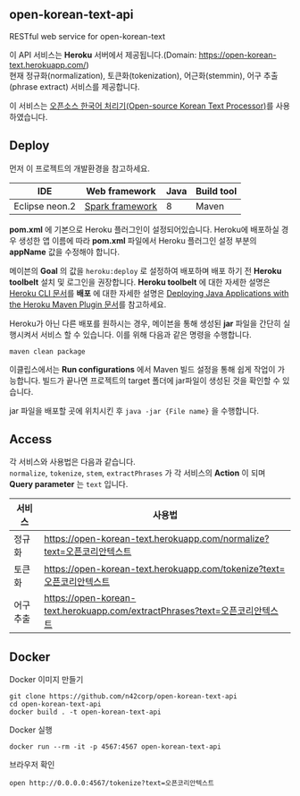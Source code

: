 ## open-korean-text-api
RESTful web service for open-korean-text  

이 API 서비스는 **Heroku** 서버에서 제공됩니다.(Domain: https://open-korean-text.herokuapp.com/)  
현재 정규화(normalization), 토큰화(tokenization), 어근화(stemmin), 어구 추출(phrase extract) 서비스를 제공합니다.

이 서비스는 [오픈소스 한국어 처리기(Open-source Korean Text Processor)][open-korean-text]를 사용하였습니다.

[open-korean-text]:  https://github.com/open-korean-text/open-korean-text

## Deploy
먼저 이 프로젝트의 개발환경을 참고하세요.

IDE | Web framework | Java | Build tool
--- | ------------- | ---- | ----------
Eclipse neon.2 | [Spark framework][Spark framework] | 8 | Maven

[Spark framework]: http://sparkjava.com

**pom.xml** 에 기본으로 Heroku 플러그인이 설정되어있습니다.
Heroku에 배포하실 경우 생성한 앱 이름에 따라 **pom.xml** 파일에서 Heroku 플러그인 설정 부분의 **appName** 값을 수정해야 합니다.  

메이븐의 **Goal** 의 값을 `heroku:deploy` 로 설정하여 배포하며 배포 하기 전 **Heroku toolbelt** 설치 및 로그인을 권장합니다. **Heroku toolbelt** 에 대한 자세한 설명은 [Heroku CLI 문서][Heroku CLI]를 **배포** 에 대한 자세한 설명은 [Deploying Java Applications with the Heroku Maven Plugin 문서][Heroku Deploy Doc]를 참고하세요.  

Heroku가 아닌 다른 배포를 원하시는 경우, 메이븐을 통해 생성된 **jar** 파일을 간단히 실행시켜서 서비스 할 수 있습니다. 이를 위해 다음과 같은 명령을 수행합니다.

```
maven clean package
```

이클립스에서는 **Run configurations** 에서 Maven 빌드 설정을 통해 쉽게 작업이 가능합니다.
빌드가 끝나면 프로젝트의 target 폴더에 jar파일이 생성된 것을 확인할 수 있습니다.  

jar 파일을 배포할 곳에 위치시킨 후 `java -jar {File name}` 을 수행합니다.

[Heroku CLI]: https://devcenter.heroku.com/articles/heroku-cli
[Heroku Deploy Doc]:  https://devcenter.heroku.com/articles/deploying-java-applications-with-the-heroku-maven-plugin

## Access
각 서비스와 사용법은 다음과 같습니다.  
`normalize`, `tokenize`, `stem`, `extractPhrases` 가 각 서비스의 **Action** 이 되며 **Query parameter** 는 `text` 입니다.

서비스 | 사용법
---- | ----
정규화 | https://open-korean-text.herokuapp.com/normalize?text=오픈코리안텍스트
토큰화 | https://open-korean-text.herokuapp.com/tokenize?text=오픈코리안텍스트
어구 추출 | https://open-korean-text.herokuapp.com/extractPhrases?text=오픈코리안텍스트

## Docker
Docker 이미지 만들기
```
git clone https://github.com/n42corp/open-korean-text-api
cd open-korean-text-api
docker build . -t open-korean-text-api
```
Docker 실행
```
docker run --rm -it -p 4567:4567 open-korean-text-api
```
브라우저 확인
```
open http://0.0.0.0:4567/tokenize?text=오픈코리안텍스트
```
